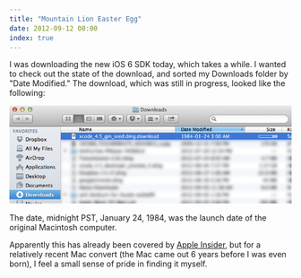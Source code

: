 ```yaml
---
title: "Mountain Lion Easter Egg"
date: 2012-09-12 00:00
index: true
---
```


I was downloading the new iOS 6 SDK today, which takes a while. I wanted to check out the state of the download, and sorted my Downloads folder by "Date Modified." The download, which was still in progress, looked like the following:

 ![](/img/import/blog/mountain-lion-easter-egg/FE8762B45417433CBB6AFAA9924049F9.png)

The date, midnight PST, January 24, 1984, was the launch date of the original Macintosh computer.

Apparently this has already been covered by [Apple Insider](http://appleinsider.com/articles/12/07/26/mountain_lion_easter_egg_references_debut_of_original_apple_macintosh.html), but for a relatively recent Mac convert (the Mac came out 6 years before I was even born), I feel a small sense of pride in finding it myself.

<!-- more -->
